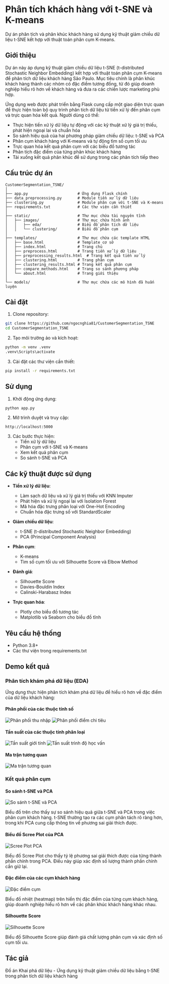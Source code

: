 # Phân tích khách hàng với t-SNE và K-means

Dự án phân tích và phân khúc khách hàng sử dụng kỹ thuật giảm chiều dữ liệu t-SNE kết hợp với thuật toán phân cụm K-means.

## Giới thiệu

Dự án này áp dụng kỹ thuật giảm chiều dữ liệu t-SNE (t-distributed Stochastic Neighbor Embedding) kết hợp với thuật toán phân cụm K-means để phân tích dữ liệu khách hàng São Paulo. Mục tiêu chính là phân khúc khách hàng thành các nhóm có đặc điểm tương đồng, từ đó giúp doanh nghiệp hiểu rõ hơn về khách hàng và đưa ra các chiến lược marketing phù hợp.

Ứng dụng web được phát triển bằng Flask cung cấp một giao diện trực quan để thực hiện toàn bộ quy trình phân tích dữ liệu từ tiền xử lý đến phân cụm và trực quan hóa kết quả. Người dùng có thể:
- Thực hiện tiền xử lý dữ liệu tự động với các kỹ thuật xử lý giá trị thiếu, phát hiện ngoại lai và chuẩn hóa
- So sánh hiệu quả của hai phương pháp giảm chiều dữ liệu: t-SNE và PCA
- Phân cụm khách hàng với K-means và tự động tìm số cụm tối ưu
- Trực quan hóa kết quả phân cụm với các biểu đồ tương tác
- Phân tích đặc điểm của từng phân khúc khách hàng
- Tải xuống kết quả phân khúc để sử dụng trong các phân tích tiếp theo

## Cấu trúc dự án

```
CustomerSegmentation_TSNE/
│
├── app.py                      # Ứng dụng Flask chính
├── data_preprocessing.py       # Module tiền xử lý dữ liệu
├── clustering.py               # Module phân cụm với t-SNE và K-means
├── requirements.txt            # Các thư viện cần thiết
│
├── static/                     # Thư mục chứa tài nguyên tĩnh
│   ├── images/                 # Thư mục chứa hình ảnh
│   │   ├── eda/                # Biểu đồ phân tích dữ liệu
│   │   └── clustering/         # Biểu đồ phân cụm
│
├── templates/                  # Thư mục chứa các template HTML
│   ├── base.html               # Template cơ sở
│   ├── index.html              # Trang chủ
│   ├── preprocess.html         # Trang tiền xử lý dữ liệu
│   ├── preprocessing_results.html  # Trang kết quả tiền xử lý
│   ├── clustering.html         # Trang phân cụm
│   ├── clustering_results.html # Trang kết quả phân cụm
│   ├── compare_methods.html    # Trang so sánh phương pháp
│   └── about.html              # Trang giới thiệu
│
└── models/                     # Thư mục chứa các mô hình đã huấn luyện
```

## Cài đặt

1. Clone repository:

```bash
git clone https://github.com/ngocnghia81/CustomerSegmentation_TSNE
cd CustomerSegmentation_TSNE
```

2. Tạo môi trường ảo và kích hoạt:

```bash
python -m venv .venv
.venv\Scripts\activate
```

3. Cài đặt các thư viện cần thiết:

```bash
pip install -r requirements.txt
```

## Sử dụng

1. Khởi động ứng dụng:

```bash
python app.py
```

2. Mở trình duyệt và truy cập:

```
http://localhost:5000
```

3. Các bước thực hiện:
   - Tiền xử lý dữ liệu
   - Phân cụm với t-SNE và K-means
   - Xem kết quả phân cụm
   - So sánh t-SNE và PCA

## Các kỹ thuật được sử dụng

- **Tiền xử lý dữ liệu**:
  - Làm sạch dữ liệu và xử lý giá trị thiếu với KNN Imputer
  - Phát hiện và xử lý ngoại lai với Isolation Forest
  - Mã hóa đặc trưng phân loại với One-Hot Encoding
  - Chuẩn hóa đặc trưng số với StandardScaler

- **Giảm chiều dữ liệu**:
  - t-SNE (t-distributed Stochastic Neighbor Embedding)
  - PCA (Principal Component Analysis)

- **Phân cụm**:
  - K-means
  - Tìm số cụm tối ưu với Silhouette Score và Elbow Method

- **Đánh giá**:
  - Silhouette Score
  - Davies-Bouldin Index
  - Calinski-Harabasz Index

- **Trực quan hóa**:
  - Plotly cho biểu đồ tương tác
  - Matplotlib và Seaborn cho biểu đồ tĩnh

## Yêu cầu hệ thống

- Python 3.8+
- Các thư viện trong requirements.txt

## Demo kết quả

### Phân tích khám phá dữ liệu (EDA)

Ứng dụng thực hiện phân tích khám phá dữ liệu để hiểu rõ hơn về đặc điểm của dữ liệu khách hàng:

#### Phân phối của các thuộc tính số

![Phân phối thu nhập](static/images/eda/Income_distribution.png)
![Phân phối điểm chi tiêu](static/images/eda/SpendingScore_distribution.png)

#### Tần suất của các thuộc tính phân loại

![Tần suất giới tính](static/images/eda/Gender_frequency.png)
![Tần suất trình độ học vấn](static/images/eda/EducationLevel_frequency.png)

#### Ma trận tương quan

![Ma trận tương quan](static/images/eda/correlation_matrix.png)

### Kết quả phân cụm

#### So sánh t-SNE và PCA

![So sánh t-SNE và PCA](static/images/clustering/tsne_pca_comparison.png)

Biểu đồ trên cho thấy sự so sánh hiệu quả giữa t-SNE và PCA trong việc phân cụm khách hàng. t-SNE thường tạo ra các cụm phân tách rõ ràng hơn, trong khi PCA cung cấp thông tin về phương sai giải thích được.

#### Biểu đồ Scree Plot của PCA

![Scree Plot PCA](static/images/clustering/pca_scree_plot.png)

Biểu đồ Scree Plot cho thấy tỷ lệ phương sai giải thích được của từng thành phần chính trong PCA. Điều này giúp xác định số lượng thành phần chính cần giữ lại.

#### Đặc điểm của các cụm khách hàng

![Đặc điểm cụm](static/images/clustering/cluster_features_heatmap.png)

Biểu đồ nhiệt (heatmap) trên hiển thị đặc điểm của từng cụm khách hàng, giúp doanh nghiệp hiểu rõ hơn về các phân khúc khách hàng khác nhau.

#### Silhouette Score

![Silhouette Score](static/images/clustering/silhouette_visualization.png)

Biểu đồ Silhouette Score giúp đánh giá chất lượng phân cụm và xác định số cụm tối ưu.

## Tác giả

Đồ án Khai phá dữ liệu - Ứng dụng kỹ thuật giảm chiều dữ liệu bằng t-SNE trong phân tích dữ liệu khách hàng
